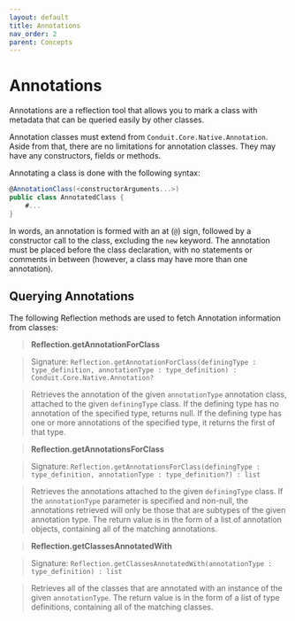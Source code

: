 ```yaml
---
layout: default
title: Annotations
nav_order: 2
parent: Concepts
---
```

# Annotations

Annotations are a reflection tool that allows you to mark a class with metadata that can be queried easily by other classes.

Annotation classes must extend from `Conduit.Core.Native.Annotation`. Aside from that, there are no limitations for annotation classes. They may have any constructors, fields or methods.

Annotating a class is done with the following syntax:
```csharp
@AnnotationClass(<constructorArguments...>)
public class AnnotatedClass {
    #...
}
```
In words, an annotation is formed with an at (`@`) sign, followed by a constructor call to the class, excluding the `new` keyword. The annotation must be placed before the class declaration, with no statements or comments in between (however, a class may have more than one annotation).


## Querying Annotations

The following Reflection methods are used to fetch Annotation information from classes:


> **Reflection.getAnnotationForClass**

> Signature: `Reflection.getAnnotationForClass(definingType : type_definition, annotationType : type_definition) : Conduit.Core.Native.Annotation?`

> Retrieves the annotation of the given `annotationType` annotation class, attached to the given `definingType` class. If the defining type has no annotation of the specified type, returns null. If the defining type has one or more annotations of the specified type, it returns the first of that type.

> **Reflection.getAnnotationsForClass**

> Signature: `Reflection.getAnnotationsForClass(definingType : type_definition, annotationType : type_definition?) : list`

> Retrieves the annotations attached to the given `definingType` class. If the `annotationType` parameter is specified and non-null, the annotations retrieved will only be those that are subtypes of the given annotation type. The return value is in the form of a list of annotation objects, containing all of the matching annotations.

> **Reflection.getClassesAnnotatedWith**

> Signature: `Reflection.getClassesAnnotatedWith(annotationType : type_definition) : list`

> Retrieves all of the classes that are annotated with an instance of the given `annotationType`. The return value is in the form of a list of type definitions, containing all of the matching classes.
